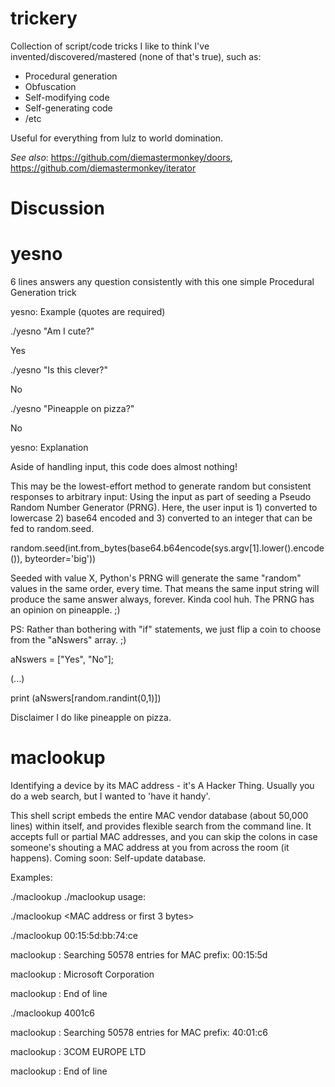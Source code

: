 # trickery
Collection of script/code tricks I like to think I've invented/discovered/mastered (none of that's true), such as:  

+ Procedural generation
+ Obfuscation
+ Self-modifying code
+ Self-generating code
+ /etc

Useful for everything from lulz to world domination.

*See also*: https://github.com/diemastermonkey/doors, https://github.com/diemastermonkey/iterator

# Discussion

# yesno 
6 lines answers any question consistently with this one simple Procedural Generation trick

yesno: Example (quotes are required)

./yesno "Am I cute?"

  Yes
  
./yesno "Is this clever?"

  No
  
./yesno "Pineapple on pizza?"

  No
  
yesno: Explanation

Aside of handling input, this code does almost nothing!

This may be the lowest-effort method to generate random but consistent responses to arbitrary input: Using the input as part of seeding a Pseudo Random Number Generator (PRNG). Here, the user input is 1) converted to lowercase 2) base64 encoded and 3) converted to an integer that can be fed to random.seed. 

  random.seed(int.from_bytes(base64.b64encode(sys.argv[1].lower().encode()), byteorder='big'))

Seeded with value X, Python's PRNG will generate the same "random" values in the same order, every time.
That means the same input string will produce the same answer always, forever. Kinda cool huh. The PRNG has an opinion on pineapple. ;)

PS: Rather than bothering with "if" statements, we just flip a coin to choose from the "aNswers" array. ;)

  aNswers = ["Yes", "No"];
  
  (...)
  
  print (aNswers[random.randint(0,1)])

Disclaimer
I do like pineapple on pizza.

# maclookup

Identifying a device by its MAC address - it's A Hacker Thing. Usually you do a web search, but I wanted to 'have it handy'. 

This shell script embeds the entire MAC vendor database (about 50,000 lines) within itself, and provides flexible search from the command line. It accepts full or partial MAC addresses, and you can skip the colons in case someone's shouting a MAC address at you from across the room (it happens). Coming soon: Self-update database.

Examples:

./maclookup
./maclookup usage:

  ./maclookup <MAC address or first 3 bytes>

./maclookup 00:15:5d:bb:74:ce

  maclookup : Searching 50578 entries for MAC prefix: 00:15:5d
  
  maclookup : Microsoft Corporation
  
  maclookup : End of line


./maclookup 4001c6

  maclookup : Searching 50578 entries for MAC prefix: 40:01:c6
  
  maclookup : 3COM EUROPE LTD
  
  maclookup : End of line
